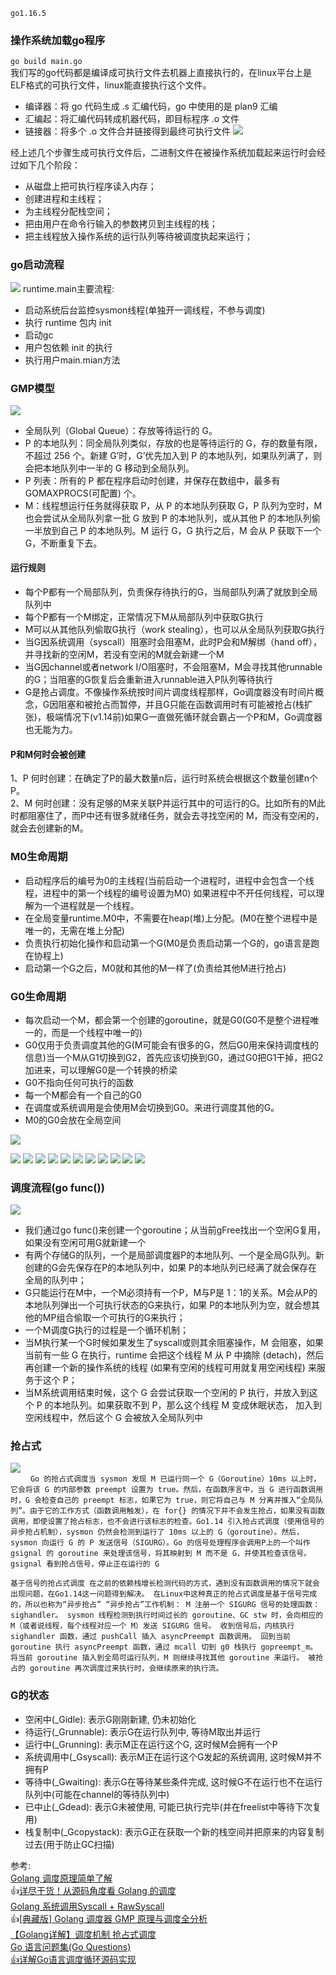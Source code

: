 `go1.16.5`

### 操作系统加载go程序
`go build main.go`  
我们写的go代码都是编译成可执行文件去机器上直接执行的，在linux平台上是ELF格式的可执行文件，linux能直接执行这个文件。
* 编译器：将 go 代码生成 .s 汇编代码，go 中使用的是 plan9 汇编
* 汇编起：将汇编代码转成机器代码，即目标程序 .o 文件
* 链接器：将多个 .o 文件合并链接得到最终可执行文件
![](../file/golang/compile.png)

经上述几个步骤生成可执行文件后，二进制文件在被操作系统加载起来运行时会经过如下几个阶段：
* 从磁盘上把可执行程序读入内存；
* 创建进程和主线程；
* 为主线程分配栈空间；
* 把由用户在命令行输入的参数拷贝到主线程的栈；
* 把主线程放入操作系统的运行队列等待被调度执起来运行；


### go启动流程
![](../file/golang/goroutine_startup.png)
runtime.main主要流程:
* 启动系统后台监控sysmon线程(单独开一调线程，不参与调度)
* 执行 runtime 包内 init
* 启动gc
* 用户包依赖 init 的执行
* 执行用户main.mian方法
  
### GMP模型
![](../file/golang/gmp_model.jpeg)

* 全局队列（Global Queue）：存放等待运行的 G。
* P 的本地队列：同全局队列类似，存放的也是等待运行的 G，存的数量有限，不超过 256 个。新建 G’时，G’优先加入到 P 的本地队列，如果队列满了，则会把本地队列中一半的 G 移动到全局队列。
* P 列表：所有的 P 都在程序启动时创建，并保存在数组中，最多有 GOMAXPROCS(可配置) 个。
* M：线程想运行任务就得获取 P，从 P 的本地队列获取 G，P 队列为空时，M 也会尝试从全局队列拿一批 G 放到 P 的本地队列，或从其他 P 的本地队列偷一半放到自己 P 的本地队列。M 运行 G，G 执行之后，M 会从 P 获取下一个 G，不断重复下去。

#### 运行规则
* 每个P都有一个局部队列，负责保存待执行的G，当局部队列满了就放到全局队列中
* 每个P都有一个M绑定，正常情况下M从局部队列中获取G执行
* M可以从其他队列偷取G执行（work stealing），也可以从全局队列获取G执行
* 当G因系统调用（syscall）阻塞时会阻塞M，此时P会和M解绑（hand off），并寻找新的空闲M，若没有空闲的M就会新建一个M
* 当G因channel或者network I/O阻塞时，不会阻塞M，M会寻找其他runnable的G；当阻塞的G恢复后会重新进入runnable进入P队列等待执行
* G是抢占调度。不像操作系统按时间片调度线程那样，Go调度器没有时间片概念，G因阻塞和被抢占而暂停，并且G只能在函数调用时有可能被抢占(栈扩张)，极端情况下(v1.14前)如果G一直做死循环就会霸占一个P和M，Go调度器也无能为力。

#### P和M何时会被创建
1、P 何时创建：在确定了P的最大数量n后，运行时系统会根据这个数量创建n个P。  
2、M 何时创建：没有足够的M来关联P并运行其中的可运行的G。比如所有的M此时都阻塞住了，而P中还有很多就绪任务，就会去寻找空闲的 M，而没有空闲的，就会去创建新的M。



### M0生命周期
* 启动程序后的编号为0的主线程(当前启动一个进程时，进程中会包含一个线程，进程中的第一个线程的编号设置为M0)
如果进程中不开任何线程，可以理解为一个进程就是一个线程。
* 在全局变量runtime.M0中，不需要在heap(堆)上分配。(M0在整个进程中是唯一的，无需在堆上分配)
* 负责执行初始化操作和启动第一个G(M0是负责启动第一个G的，go语言是跑在协程上)
* 启动第一个G之后，M0就和其他的M一样了(负责给其他M进行抢占)

### G0生命周期
* 每次启动一个M，都会第一个创建的goroutine，就是G0(G0不是整个进程唯一的，而是一个线程中唯一的)
* G0仅用于负责调度其他的G(M可能会有很多的G，然后G0用来保持调度栈的信息)当一个M从G1切换到G2，首先应该切换到G0，通过G0把G1干掉，把G2加进来，可以理解G0是一个转换的桥梁
* G0不指向任何可执行的函数
* 每一个M都会有一个自己的G0
* 在调度或系统调用是会使用M会切换到G0。来进行调度其他的G。
* M0的G0会放在全局空间





![](../file/golang/g0_func.png)


![](../file/golang/gmp_1.png)
![](../file/golang/gmp_2.png)
![](../file/golang/gmp_3.png)
![](../file/golang/gmp_4.png)
![](../file/golang/gmp_5.png)
![](../file/golang/gmp_6.png)
![](../file/golang/gmp_7.jpeg)
![](../file/golang/gmp_8.png)
![](../file/golang/gmp_9.png)
![](../file/golang/gmp_10.png)
![](../file/golang/gmp_11.png)

### 调度流程(go func())
![](../file/golang/gmp_model_2.jpeg)

* 我们通过go func()来创建一个goroutine；从当前gFree找出一个空闲G复用，如果没有空闲可用G就新建一个  
* 有两个存储G的队列，一个是局部调度器P的本地队列、一个是全局G队列。新创建的G会先保存在P的本地队列中，如果 P的本地队列已经满了就会保存在全局的队列中；
* G只能运行在M中，一个M必须持有一个P，M与P是 1：1的关系。M会从P的本地队列弹出一个可执行状态的G来执行，如果 P的本地队列为空，就会想其他的MP组合偷取一个可执行的G来执行；
* 一个M调度G执行的过程是一个循环机制；
* 当M执行某一个G时候如果发生了syscall或则其余阻塞操作，M 会阻塞，如果当前有一些 G 在执行，runtime 会把这个线程 M 从 P 中摘除 (detach)，然后再创建一个新的操作系统的线程 (如果有空闲的线程可用就复用空闲线程) 来服务于这个 P；
* 当M系统调用结束时候，这个 G 会尝试获取一个空闲的 P 执行，并放入到这个 P 的本地队列。如果获取不到 P，那么这个线程 M 变成休眠状态， 加入到空闲线程中，然后这个 G 会被放入全局队列中



### 抢占式
![](../file/golang/go_scheduler_sysmon.jpeg)  
&emsp;&emsp; `Go 的抢占式调度当 sysmon 发现 M 已运行同一个 G（Goroutine）10ms 以上时，它会将该 G 的内部参数 preempt 设置为 true。然后，在函数序言中，当 G 进行函数调用时，G 会检查自己的 preempt 标志，如果它为 true，则它将自己与 M 分离并推入“全局队列”。由于它的工作方式（函数调用触发），在 for{} 的情况下并不会发生抢占，如果没有函数调用，即使设置了抢占标志，也不会进行该标志的检查。Go1.14 引入抢占式调度（使用信号的异步抢占机制），sysmon 仍然会检测到运行了 10ms 以上的 G（goroutine）。然后，sysmon 向运行 G 的 P 发送信号（SIGURG）。Go 的信号处理程序会调用P上的一个叫作 gsignal 的 goroutine 来处理该信号，将其映射到 M 而不是 G，并使其检查该信号。gsignal 看到抢占信号，停止正在运行的 G`


`基于信号的抢占式调度
在之前的依赖栈增长检测代码的方式，遇到没有函数调用的情况下就会出现问题，在Go1.14这一问题得到解决。
在Linux中这种真正的抢占式调度是基于信号完成的，所以也称为“异步抢占”
“异步抢占”工作机制：
M 注册一个 SIGURG 信号的处理函数：sighandler。
sysmon 线程检测到执行时间过长的 goroutine、GC stw 时，会向相应的 M（或者说线程，每个线程对应一个 M）发送 SIGURG 信号。
收到信号后，内核执行 sighandler 函数，通过 pushCall 插入 asyncPreempt 函数调用。
回到当前 goroutine 执行 asyncPreempt 函数，通过 mcall 切到 g0 栈执行 gopreempt_m。
将当前 goroutine 插入到全局可运行队列，M 则继续寻找其他 goroutine 来运行。
被抢占的 goroutine 再次调度过来执行时，会继续原来的执行流。`


### G的状态
* 空闲中(_Gidle): 表示G刚刚新建, 仍未初始化
* 待运行(_Grunnable): 表示G在运行队列中, 等待M取出并运行
* 运行中(_Grunning): 表示M正在运行这个G, 这时候M会拥有一个P
* 系统调用中(_Gsyscall): 表示M正在运行这个G发起的系统调用, 这时候M并不拥有P
* 等待中(_Gwaiting): 表示G在等待某些条件完成, 这时候G不在运行也不在运行队列中(可能在channel的等待队列中)
* 已中止(_Gdead): 表示G未被使用, 可能已执行完毕(并在freelist中等待下次复用)
* 栈复制中(_Gcopystack): 表示G正在获取一个新的栈空间并把原来的内容复制过去(用于防止GC扫描)

参考:    
[Golang 调度原理简单了解](https://zhuanlan.zhihu.com/p/255196396)  
👍[详尽干货！从源码角度看 Golang 的调度](https://studygolang.com/articles/20651)   
[Golang 系统调用Syscall + RawSyscall](https://www.cnblogs.com/dream397/p/14301620.html)     
👍[[典藏版] Golang 调度器 GMP 原理与调度全分析](https://learnku.com/articles/41728)    
[【Golang详解】调度机制 抢占式调度](https://blog.51cto.com/u_15107299/3935086)  
[Go 语言问题集(Go Questions)](https://www.bookstack.cn/read/qcrao-Go-Questions/goroutine%20调度器-g0%20栈何用户栈如何切换.md)    
[👍详解Go语言调度循环源码实现](https://www.luozhiyun.com/archives/448)